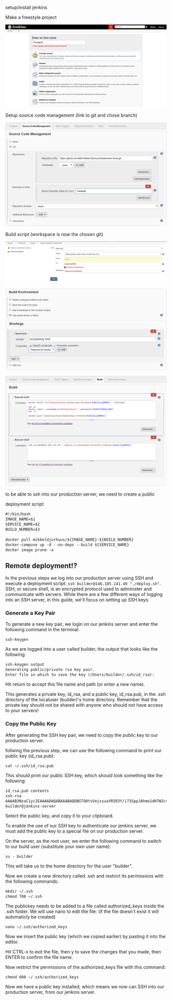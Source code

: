 setup/install jenkins

Make a freestyle project

![create a new project](./jenkins-freestyle-project.PNG)

Setup source code management (link to git and chose branch)

![setup git](./jenkins-source-code-management.PNG)

Build script (workspace is now the chosen git)

![build script](./jenkins-docker-password.PNG)

![build script](./jenkins-docker-password-enable.PNG)

![build script](./jenkins-build.PNG)

to be able to ssh into our production server, we need to create a public

deployment script
```
#!/bin/bash
IMAGE_NAME=$1
SERVICE_NAME=$2
BUILD_NUMBER=$3

docker pull mikkeldjurhuus/${IMAGE_NAME}:${BUILD_NUMBER}
docker-compose up -d --no-deps --build ${SERVICE_NAME}
docker image prune -a
```
## Remote deployment!?
In the previous steps we log into our production server using SSH and execute a deployment script:  `ssh builder@146.185.141.49 "./deploy.sh"`. SSH, or secure shell, is an encrypted protocol used to administer and communicate with servers. While there are a few different ways of logging into an SSH server, in this guide, we'll focus on setting up SSH keys.
### Generate a Key Pair
To generate a new key pair, we login on our jenkins server and enter the following command in the terminal:
```
ssh-keygen
```
As we are logged into a user called builder, the output that looks like the following:
```
ssh-keygen output
Generating public/private rsa key pair.
Enter file in which to save the key (/Users/builder/.ssh/id_rsa):
```
Hit return to accept this file name and path (or enter a new name).

This generates a private key, id_rsa, and a public key, id_rsa.pub, in the .ssh directory of the localuser (builder)'s  home directory. Remember that the private key should not be shared with anyone who should not have access to your servers!

### Copy the Public Key
After generating the SSH key pair, we need to copy the public key to our production server.

follwing the previous step, we can use the following command to print our public key (id_rsa.pub):
```
cat ~/.ssh/id_rsa.pub
```
This should print our public SSH key, which should look something like the following:
```
id_rsa.pub contents
ssh-rsa AAAAB3NzaC1yc2EAAAADAQABAAABAQDBGTO0tsVejssuaYR5R3Y/i73SppJAhme1dH7W2c47d4gOqB4izP0+fRLfvbz/tnXFz4iOP/H6eCV05hqUhF+KYRxt9Y8tVMrpDZR2l75o6+xSbUOMu6xN+uVF0T9XzKcxmzTmnV7Na5up3QM3DoSRYX/EP3utr2+zAqpJIfKPLdA74w7g56oYWI9blpnpzxkEd3edVJOivUkpZ4JoenWManvIaSdMTJXMy3MtlQhva+j9CgguyVbUkdzK9KKEuah+pFZvaugtebsU+bllPTB0nlXGIJk98Ie9ZtxuY3nCKneB+KjKiXrAvXUPCI9mWkYS/1rggpFmu3HbXBnWSUdf builder@jenkins-server
```
Select the public key, and copy it to your clipboard.

To enable the use of our SSH key to authenticate our jenkins server, we must add the public key to a special file on our production server.

On the server, as the root user, we enter the following command to switch to our build user (substitute your own user name):
```
su - builder
```
This will take us to the home directory for the user "builder".

Now we create a new directory called .ssh and restrict its permissions with the following commands:
```
mkdir ~/.ssh
chmod 700 ~/.ssh
```
The publickey needs to be added to a file called authorized_keys inside the .ssh folder. We will use nano to edit the file: (if the file doesn't exist it will automaticly be created)
```
nano ~/.ssh/authorized_keys
```
Now we insert the public key (which we copied earlier) by pasting it into the editor.

Hit CTRL-x to exit the file, then y to save the changes that you made, then ENTER to confirm the file name.

Now restrict the permissions of the authorized_keys file with this command:
```
chmod 600 ~/.ssh/authorized_keys
```
Now we have a public key installed, which means we now can SSH into our production server, from our jenkins server.
